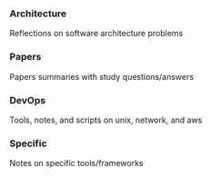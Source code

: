 ### Architecture ###
Reflections on software architecture problems

### Papers ###
Papers summaries with study questions/answers

### DevOps ###
Tools, notes, and scripts on unix, network, and aws

### Specific ###
Notes on specific tools/frameworks
